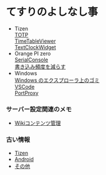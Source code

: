 # てすりのよしなし事
- Tizen  
  [TOTP](Tizen-TOTP)  
  [TimeTableViewer](Tizen-TimeTableViewer)  
  [TextClockWidget](Tizen-TextClockWidget)  
- Orange PI zero  
  [SerialConsole](OrangePIZero-Serial)  
  [書き込み頻度を減らす](OrangePIZero-Flash)
- Windows  
  [Windows のエクスプローラ上のゴミ](Windows-Explorer)  
  [VSCode](Windows-VSCode)  
  [PortProxy](Windows-PortProxy)  

### サーバー設定関連のメモ
- [Wikiコンテンツ管理](RealmsWiki-Content-Manage)

### 古い情報
- [Tizen](OLD-Tizen)  
- [Android](OLD-Android)  
- [その他](OLD-Misc)  